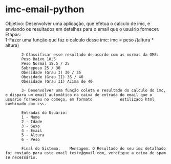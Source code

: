 # imc-email-python
 Objetivo: Desenvolver uma aplicação, que efetua o calculo de imc, e enviando os resultados em detalhes para o email que o usuário fornecer.
 Etapas:  	
           1-Fazer uma função que faz o calculo desse imc: imc = peso /(altura * altura)  	
           
           2-Classificar esse resultado de acordo com as normas da OMS:  		
           Peso Baixo 18.5 		
           Peso Normal 18.5 / 25 		
           Sobrepeso 25 / 30 		
           Obesidade (Grau I) 30 / 35 		
           Obesidade (Grau II) 35 / 40 		
           Obesidade (Grau II) Acima de 40 
           
           3- Desenvolver uma função coleta o resultado do calculo do imc, e dispara um email automático na caixa de entrada do email que o usuario forneceu no começo, em formato            estilizado html combinado com css.  
           
           Entradas do Usuário: 	 	
           1 - Nome 	
           2 - Idade 	
           3 - Sexo 	
           4 - Email 	
           5 - Altura 	
           6 - Peso  
           
           Final do Sistema: 	Mensagem: O Resultado do seu imc detalhado foi enviado para este email teste@gmail.com, verefique a caixa de spam se necessário.
